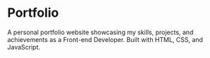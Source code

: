 # Portfolio
A personal portfolio website showcasing my skills, projects, and achievements as a Front-end Developer. Built with HTML, CSS, and JavaScript.
